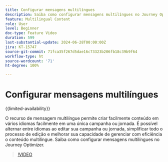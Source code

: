 ```yaml
---
title: Configurar mensagens multilíngues
description: Saiba como configurar mensagens multilíngues no Journey Optimizer
feature: Multilingual Content
role: User
level: Beginner
doc-type: Feature Video
duration: 599
last-substantial-update: 2024-06-28T00:00:00Z
jira: KT-15747
source-git-commit: 71fca35f267d5dae16c73323b206fb18c39b9f64
workflow-type: ht
source-wordcount: '71'
ht-degree: 100%

---
```



# Configurar mensagens multilíngues

{{limited-availability}}

O recurso de mensagem multilíngue permite criar facilmente conteúdo em vários idiomas facilmente em uma única campanha ou jornada. É possível alternar entre idiomas ao editar sua campanha ou jornada, simplificar todo o processo de edição e melhorar sua capacidade de gerenciar com eficiência o conteúdo multilíngue. Saiba como configurar mensagens multilíngues no Journey Optimizer.
 
>[!VIDEO](https://video.tv.adobe.com/v/3430661/?learn=on)
